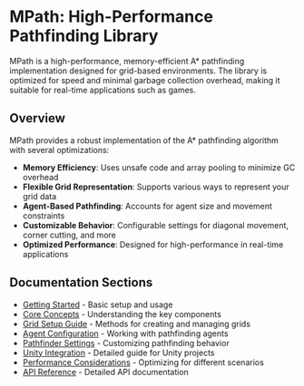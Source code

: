 # MPath: High-Performance Pathfinding Library

MPath is a high-performance, memory-efficient A* pathfinding implementation designed for grid-based environments. The library is optimized for speed and minimal garbage collection overhead, making it suitable for real-time applications such as games.

## Overview

MPath provides a robust implementation of the A* pathfinding algorithm with several optimizations:

- **Memory Efficiency**: Uses unsafe code and array pooling to minimize GC overhead
- **Flexible Grid Representation**: Supports various ways to represent your grid data
- **Agent-Based Pathfinding**: Accounts for agent size and movement constraints
- **Customizable Behavior**: Configurable settings for diagonal movement, corner cutting, and more
- **Optimized Performance**: Designed for high-performance in real-time applications

## Documentation Sections

- [Getting Started](guides/getting-started.md) - Basic setup and usage
- [Core Concepts](guides/core-concepts.md) - Understanding the key components
- [Grid Setup Guide](guides/grid-setup.md) - Methods for creating and managing grids
- [Agent Configuration](guides/agent-configuration.md) - Working with pathfinding agents
- [Pathfinder Settings](guides/pathfinder-settings.md) - Customizing pathfinding behavior
- [Unity Integration](guides/unity-example.md) - Detailed guide for Unity projects
- [Performance Considerations](guides/performance.md) - Optimizing for different scenarios
- [API Reference](api/README.md) - Detailed API documentation
